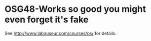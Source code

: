 OSG48-Works so good you might even forget it's fake
============

See http://www.labouseur.com/courses/os/ for details.
